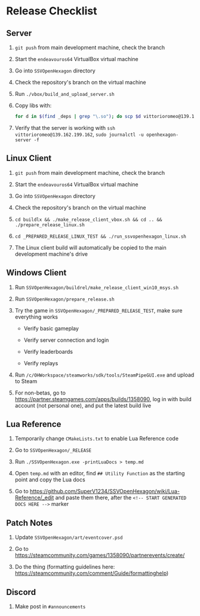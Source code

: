 # Release Checklist

## Server

1. `git push` from main development machine, check the branch

2. Start the `endeavouros64` VirtualBox virtual machine

3. Go into `SSVOpenHexagon` directory

4. Check the repository's branch on the virtual machine

5. Run `./vbox/build_and_upload_server.sh`

6. Copy libs with:

    ```bash
    for d in $(find _deps | grep "\.so"); do scp $d vittorioromeo@139.162.199.162:/home/vittorioromeo/OHWorkspace/SSVOpenHexagon/buildlx; done
    ```

7. Verify that the server is working with `ssh vittorioromeo@139.162.199.162`, `sudo journalctl -u openhexagon-server -f`

## Linux Client

1. `git push` from main development machine, check the branch

2. Start the `endeavouros64` VirtualBox virtual machine

3. Go into `SSVOpenHexagon` directory

4. Check the repository's branch on the virtual machine

5. `cd buildlx && ./make_release_client_vbox.sh && cd .. && ./prepare_release_linux.sh`

6. `cd _PREPARED_RELEASE_LINUX_TEST && ./run_ssvopenhexagon_linux.sh`

7. The Linux client build will automatically be copied to the main development machine's drive

## Windows Client

1. Run `SSVOpenHexagon/buildrel/make_release_client_win10_msys.sh`

2. Run `SSVOpenHexagon/prepare_release.sh`

3. Try the game in `SSVOpenHexagon/_PREPARED_RELEASE_TEST`, make sure everything works

    - Verify basic gameplay

    - Verify server connection and login

    - Verify leaderboards

    - Verify replays

4. Run `/c/OHWorkspace/steamworks/sdk/tools/SteamPipeGUI.exe` and upload to Steam

5. For non-betas, go to <https://partner.steamgames.com/apps/builds/1358090>, log in with build account (not personal one), and put the latest build live

## Lua Reference

1. Temporarily change `CMakeLists.txt` to enable Lua Reference code

2. Go to `SSVOpenHexagon/_RELEASE`

3. Run `./SSVOpenHexagon.exe -printLuaDocs > temp.md`

4. Open `temp.md` with an editor, find `## Utility Function` as the starting point and copy the Lua docs

5. Go to <https://github.com/SuperV1234/SSVOpenHexagon/wiki/Lua-Reference/_edit> and paste them there, after the `<!-- START GENERATED DOCS HERE -->` marker

## Patch Notes

1. Update `SSVOpenHexagon/art/eventcover.psd`

2. Go to <https://steamcommunity.com/games/1358090/partnerevents/create/>

3. Do the thing (formatting guidelines here: <https://steamcommunity.com/comment/Guide/formattinghelp>)

## Discord

1. Make post in `#announcements`
